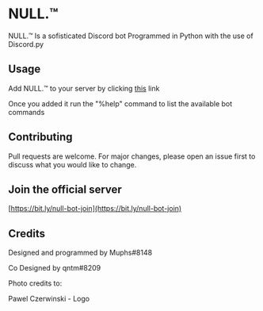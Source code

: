 # NULL.™ 

NULL.™ Is a sofisticated Discord bot Programmed in Python with the use of Discord.py

## Usage

Add NULL.™ to your server by clicking [this](https://bit.ly/null-bot-add) link

Once you added it run the "%help" command to list the available bot commands

## Contributing
Pull requests are welcome. For major changes, please open an issue first to discuss what you would like to change.

## Join the official server
[https://bit.ly/null-bot-join](https://bit.ly/null-bot-join)

## Credits
Designed and programmed by Muphs#8148

Co Designed by qntm#8209


Photo credits to:

Pawel Czerwinski - Logo
